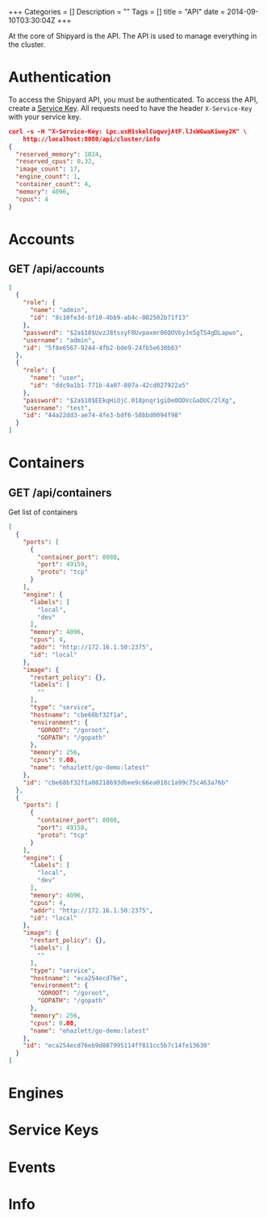 +++
Categories = []
Description = ""
Tags = []
title = "API"
date = 2014-09-10T03:30:04Z
+++

At the core of Shipyard is the API.  The API is used to manage everything in the cluster.

# Authentication
To access the Shipyard API, you must be authenticated.  To access the API, create a [Service Key](/docs/servicekeys/).  All requests need to have the header `X-Service-Key` with your service key.

```json
curl -s -H "X-Service-Key: Lpc.usH1skelCuqwvjAtF.lJsWGwaKiwey2K" \
    http://localhost:8080/api/cluster/info
{
  "reserved_memory": 1024,
  "reserved_cpus": 0.32,
  "image_count": 17,
  "engine_count": 1,
  "container_count": 4,
  "memory": 4096,
  "cpus": 4
}
```

# Accounts

<a name="get-accounts"></a>

## GET /api/accounts

```json
[
  {
    "role": {
      "name": "admin",
      "id": "8c10fe3d-bf10-4bb9-ab4c-002502b71f13"
    },
    "password": "$2a$10$UvzJ8tssyF0Uvpaxmr06QOVbyJn5gTS4gDLapwo",
    "username": "admin",
    "id": "5f8e6567-9244-4fb2-bde9-24fb5e630b63"
  },
  {
    "role": {
      "name": "user",
      "id": "ddc9a1b1-771b-4a07-807a-42cd027922a5"
    },
    "password": "$2a$10$EEkqHiOjC.018pnqr1giDe0ODVcGaDUC/2lXg",
    "username": "test",
    "id": "44a22dd3-ae74-4fe3-bdf6-58bbd0094f98"
  }
]
```

# Containers

<a name="get-containers"></a>
## GET /api/containers
Get list of containers

```json
[
  {
    "ports": [
      {
        "container_port": 8080,
        "port": 49159,
        "proto": "tcp"
      }
    ],
    "engine": {
      "labels": [
        "local",
        "dev"
      ],
      "memory": 4096,
      "cpus": 4,
      "addr": "http://172.16.1.50:2375",
      "id": "local"
    },
    "image": {
      "restart_policy": {},
      "labels": [
        ""
      ],
      "type": "service",
      "hostname": "cbe68bf32f1a",
      "environment": {
        "GOROOT": "/goroot",
        "GOPATH": "/gopath"
      },
      "memory": 256,
      "cpus": 0.08,
      "name": "ehazlett/go-demo:latest"
    },
    "id": "cbe68bf32f1a08218693dbee9c66ea018c1a99c75c463a76b"
  },
  {
    "ports": [
      {
        "container_port": 8080,
        "port": 49158,
        "proto": "tcp"
      }
    ],
    "engine": {
      "labels": [
        "local",
        "dev"
      ],
      "memory": 4096,
      "cpus": 4,
      "addr": "http://172.16.1.50:2375",
      "id": "local"
    },
    "image": {
      "restart_policy": {},
      "labels": [
        ""
      ],
      "type": "service",
      "hostname": "eca254ecd76e",
      "environment": {
        "GOROOT": "/goroot",
        "GOPATH": "/gopath"
      },
      "memory": 256,
      "cpus": 0.08,
      "name": "ehazlett/go-demo:latest"
    },
    "id": "eca254ecd76eb9d887995114ff811cc5b7c14fe13630"
  }
]
```

# Engines

# Service Keys

# Events

# Info

